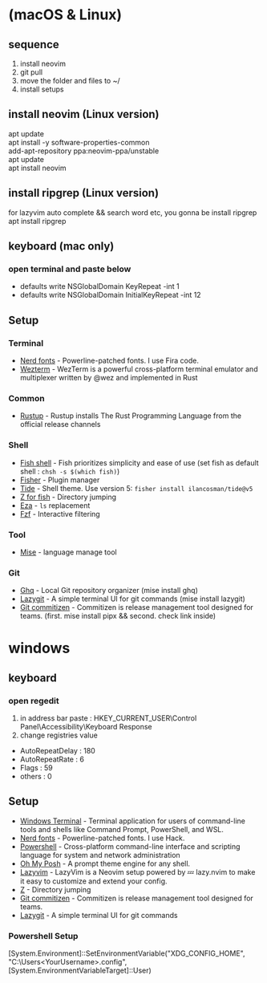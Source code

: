 # (macOS & Linux)
## sequence
1. install neovim
2. git pull
3. move the folder and files to ~/
4. install setups

## install neovim (Linux version)
apt update  
apt install -y software-properties-common  
add-apt-repository ppa:neovim-ppa/unstable  
apt update  
apt install neovim  

## install ripgrep (Linux version)
for lazyvim auto complete && search word etc, you gonna be install ripgrep  
apt install ripgrep  

## keyboard (mac only)
### open terminal and paste below
- defaults write NSGlobalDomain KeyRepeat -int 1
- defaults write NSGlobalDomain InitialKeyRepeat -int 12

## Setup
### Terminal
- [Nerd fonts](https://github.com/ryanoasis/nerd-fonts) - Powerline-patched fonts. I use Fira code.
- [Wezterm](https://wezfurlong.org/wezterm/) - WezTerm is a powerful cross-platform terminal emulator and multiplexer written by @wez and implemented in Rust

### Common
- [Rustup](https://www.rust-lang.org/tools/install) - Rustup installs The Rust Programming Language from the official release channels

### Shell
- [Fish shell](https://fishshell.com/) - Fish prioritizes simplicity and ease of use (set fish as default shell : `chsh -s $(which fish)`)
- [Fisher](https://github.com/jorgebucaran/fisher) - Plugin manager
- [Tide](https://github.com/IlanCosman/tide) - Shell theme. Use version 5: `fisher install ilancosman/tide@v5`
- [Z for fish](https://github.com/jethrokuan/z) - Directory jumping
- [Eza](https://github.com/eza-community/eza) - `ls` replacement
- [Fzf](https://github.com/PatrickF1/fzf.fish) - Interactive filtering

### Tool
- [Mise](https://github.com/jdx/mise) - language manage tool
  
### Git
- [Ghq](https://github.com/x-motemen/ghq) - Local Git repository organizer (mise install ghq)
- [Lazygit](https://github.com/jesseduffield/lazygit) - A simple terminal UI for git commands (mise install lazygit) 
- [Git commitizen](https://commitizen-tools.github.io/commitizen/) - Commitizen is release management tool designed for teams. (first. mise install pipx && second. check link inside)

# windows
## keyboard
### open regedit
1. in address bar paste : HKEY_CURRENT_USER\Control Panel\Accessibility\Keyboard Response
2. change registries value
- AutoRepeatDelay : 180
- AutoRepeatRate : 6
- Flags : 59
- others : 0
## Setup
- [Windows Terminal](https://apps.microsoft.com/detail/9n0dx20hk701) - Terminal application for users of command-line tools and shells like Command Prompt, PowerShell, and WSL.
- [Nerd fonts](https://github.com/ryanoasis/nerd-fonts) - Powerline-patched fonts. I use Hack.
- [Powershell](https://learn.microsoft.com/en-us/powershell/scripting/install/installing-powershell-on-windows) - Cross-platform command-line interface and scripting language for system and network administration
- [Oh My Posh](https://ohmyposh.dev/) - A prompt theme engine for any shell.
- [Lazyvim](https://www.lazyvim.org/) - LazyVim is a Neovim setup powered by 💤 lazy.nvim to make it easy to customize and extend your config.
- [Z](https://www.powershellgallery.com/packages/z/) - Directory jumping
- [Git commitizen](https://commitizen-tools.github.io/commitizen/) - Commitizen is release management tool designed for teams.
- [Lazygit](https://github.com/jesseduffield/lazygit) - A simple terminal UI for git commands

### Powershell Setup
[System.Environment]::SetEnvironmentVariable("XDG_CONFIG_HOME", "C:\Users\<YourUsername>\.config", [System.EnvironmentVariableTarget]::User)
